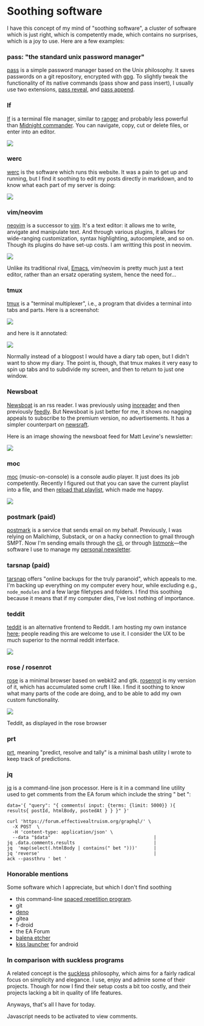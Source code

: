 Soothing software
=================

I have this concept of my mind of "soothing software", a cluster of software which is just right, which is competently made, which contains no surprises, which is a joy to use. Here are a few examples:

### pass: "the standard unix password manager"

[pass](https://www.passwordstore.org/) is a simple password manager based on the Unix philosophy. It saves passwords on a git repository, encrypted with [gpg](https://en.wikipedia.org/wiki/GNU_Privacy_Guard). To slightly tweak the functionality of its native commands (pass show and pass insert), I usually use two extensions, [pass reveal](https://git.nunosempere.com/open.source/pass-reveal), and [pass append](https://git.nunosempere.com/open.source/pass-append).

### lf

[lf](https://github.com/gokcehan/lf) is a terminal file manager, similar to [ranger](https://ranger.github.io/) and probably less powerful than [Midnight commander](https://midnight-commander.org/timeline). You can navigate, copy, cut or delete files, or enter into an editor. 

![](https://i.imgur.com/3TQyxz9.png)

### werc

[werc](https://werc.cat-v.org/) is the software which runs this website. It was a pain to get up and running, but I find it soothing to edit my posts directly in markdown, and to know what each part of my server is doing:

![](https://i.imgur.com/X6bNWoY.png)

### vim/neovim

[neovim](https://neovim.io/) is a successor to [vim](https://www.vim.org/). It's a text editor: it allows me to write, anvigate and manipulate text. And through various plugins, it allows for wide-ranging customization, syntax highlighting, autocomplete, and so on. Though its plugins do have set-up costs. I am writting this post in neovim.

![](https://i.imgur.com/UWQCf5I.png)

Unlike its traditional rival, [Emacs](https://www.gnu.org/software/emacs/), vim/neovim is pretty much just a text editor, rather than an ersatz operating system, hence the need for...

### tmux

[tmux](https://github.com/tmux/tmux) is a "terminal multiplexer", i.e., a program that divides a terminal into tabs and parts. Here is a screenshot:

![](https://i.imgur.com/Kisw18E.png)

and here is it annotated:

![](https://i.imgur.com/AFlTtgJ.png)

Normally instead of a blogpost I would have a diary tab open, but I didn't want to show my diary. The point is, though, that tmux makes it very easy to spin up tabs and to subdivide my screen, and then to return to just one window.

### Newsboat

[Newsboat](https://github.com/newsboat/newsboat) is an rss reader. I was previously using [inoreader](https://www.inoreader.com/) and then previously [feedly](https://feedly.com/). But Newsboat is just better for me, it shows no nagging appeals to subscribe to the premium version, no advertisements. It has a simpler counterpart on [newsraft](https://codeberg.org/grisha/newsraft).

Here is an image showing the newsboat feed for Matt Levine's newsletter:

![](https://i.imgur.com/xDYwBpC.png)

### moc

[moc](moc.daper.net) (music-on-console) is a console audio player. It just does its job competently. Recently I figured out that you can save the current playlist into a file, and then [reload that playlist](https://moc.daper.net/node/1368), which made me happy.

![](https://i.imgur.com/SJ7Fgdg.png)

### postmark (paid)

[postmark](https://postmarkapp.com/) is a service that sends email on my behalf. Previously, I was relying on Mailchimp, Substack, or on a hacky connection to gmail through SMPT. Now I'm sending emails through the [cli](https://github.com/activecampaign/postmark-cli), or through [listmonk](https://listmonk.app/)—the software I use to manage my [personal newsletter](https://nunosempere.com/.subscribe/).

### tarsnap (paid)

[tarsnap](https://www.tarsnap.com/) offers "online backups for the truly paranoid", which appeals to me. I'm backing up everything on my computer every hour, while excluding e.g., `node_modules` and a few large filetypes and folders. I find this soothing because it means that if my computer dies, I've lost nothing of importance.

### teddit

[teddit](https://codeberg.org/teddit/teddit) is an alternative frontend to Reddit. I am hosting my own instance [here](https://teddit.nunosempere.com/); people reading this are welcome to use it. I consider the UX to be much superior to the normal reddit interface.

![](https://i.imgur.com/VVxYBM8.png)

### rose / rosenrot

[rose](https://github.com/mini-rose/rose) is a minimal browser based on webkit2 and gtk. [rosenrot](https://github.com/NunoSempere/rosenrot-browser) is my version of it, which has accumulated some cruft I like. I find it soothing to know what many parts of the code are doing, and to be able to add my own custom functionality.

![](https://i.imgur.com/VVxYBM8.png)
<figcaption>Teddit, as displayed in the rose browser</figcaption>

### prt

[prt](https://github.com/NunoSempere/PredictResolveTally), meaning "predict, resolve and tally" is a minimal bash utility I wrote to keep track of predictions.

### jq

[jq](https://stedolan.github.io/jq/) is a command-line json processor. Here is it in a command line utility used to get comments from the EA forum which include the string " bet ":

```
data='{ "query": "{ comments( input: {terms: {limit: 5000}} ){ results{ postId, htmlBody, postedAt } } }" }'

curl 'https://forum.effectivealtruism.org/graphql/' \
  -X POST  \
  -H 'content-type: application/json' \
  --data "$data"                                      |
jq .data.comments.results                             |
jq  'map(select(.htmlBody | contains(" bet ")))'      |
jq 'reverse'                                          |  
ack --passthru ' bet '

```

### Honorable mentions

Some software which I appreciate, but which I don't find soothing

- this command-line [spaced repetition program](https://github.com/MorganJamesSmith/TerminalFlashcards).
- git
- [deno](https://deno.com/)
- gitea
- f-droid
- the EA Forum
- [balena etcher](https://github.com/balena-io/etcher)
- [kiss launcher](https://kisslauncher.com/) for android


### In comparison with suckless programs 

A related concept is the [suckless](https://suckless.org/) philosophy, which aims for a fairly radical focus on simplicity and elegance. I use, enjoy and admire some of their projects. Though for now I find their setup costs a bit too costly, and their projects lacking a bit in quality of life features.

Anyways, that's all I have for today.

<p>
  <section id='isso-thread'>
  <noscript>Javascript needs to be activated to view comments.</noscript>
  </section>
</p>

